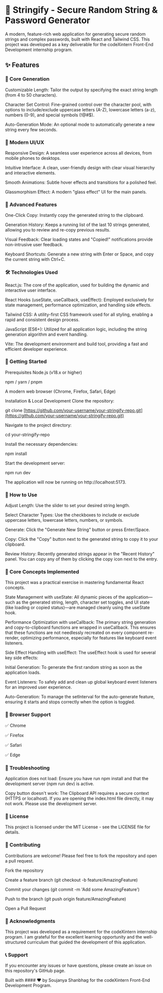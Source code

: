 

# 🎲 Stringify - Secure Random String & Password Generator
A modern, feature-rich web application for generating secure random strings and complex passwords, built with React and Tailwind CSS. This project was developed as a key deliverable for the codeXintern Front-End Development internship program.

## ✨ Features
### 🚀 Core Generation
Customizable Length: Tailor the output by specifying the exact string length (from 4 to 50 characters).

Character Set Control: Fine-grained control over the character pool, with options to include/exclude uppercase letters (A-Z), lowercase letters (a-z), numbers (0-9), and special symbols (!@#$).

Auto-Generation Mode: An optional mode to automatically generate a new string every few seconds.

### 🎨 Modern UI/UX
Responsive Design: A seamless user experience across all devices, from mobile phones to desktops.

Intuitive Interface: A clean, user-friendly design with clear visual hierarchy and interactive elements.

Smooth Animations: Subtle hover effects and transitions for a polished feel.

Glassmorphism Effect: A modern "glass effect" UI for the main panels.

### 🔧 Advanced Features
One-Click Copy: Instantly copy the generated string to the clipboard.

Generation History: Keeps a running list of the last 10 strings generated, allowing you to review and re-copy previous results.

Visual Feedback: Clear loading states and "Copied!" notifications provide non-intrusive user feedback.

Keyboard Shortcuts: Generate a new string with Enter or Space, and copy the current string with Ctrl+C.

### 🛠️ Technologies Used
React.js: The core of the application, used for building the dynamic and interactive user interface.

React Hooks (useState, useCallback, useEffect): Employed exclusively for state management, performance optimization, and handling side effects.

Tailwind CSS: A utility-first CSS framework used for all styling, enabling a rapid and consistent design process.

JavaScript (ES6+): Utilized for all application logic, including the string generation algorithm and event handling.

Vite: The development environment and build tool, providing a fast and efficient developer experience.

### 🚀 Getting Started
Prerequisites
Node.js (v18.x or higher)

npm / yarn / pnpm

A modern web browser (Chrome, Firefox, Safari, Edge)

Installation & Local Development
Clone the repository:

git clone [https://github.com/your-username/your-stringify-repo.git](https://github.com/your-username/your-stringify-repo.git)

Navigate to the project directory:

cd your-stringify-repo

Install the necessary dependencies:

npm install

Start the development server:

npm run dev

The application will now be running on http://localhost:5173.

### 📖 How to Use
Adjust Length: Use the slider to set your desired string length.

Select Character Types: Use the checkboxes to include or exclude uppercase letters, lowercase letters, numbers, or symbols.

Generate: Click the "Generate New String" button or press Enter/Space.

Copy: Click the "Copy" button next to the generated string to copy it to your clipboard.

Review History: Recently generated strings appear in the "Recent History" panel. You can copy any of them by clicking the copy icon next to the entry.

### 🎯 Core Concepts Implemented
This project was a practical exercise in mastering fundamental React concepts.

State Management with useState: All dynamic pieces of the application—such as the generated string, length, character set toggles, and UI state (like loading or copied status)—are managed cleanly using the useState hook.

Performance Optimization with useCallback: The primary string generation and copy-to-clipboard functions are wrapped in useCallback. This ensures that these functions are not needlessly recreated on every component re-render, optimizing performance, especially for features like keyboard event listeners.

Side Effect Handling with useEffect: The useEffect hook is used for several key side effects:

Initial Generation: To generate the first random string as soon as the application loads.

Event Listeners: To safely add and clean up global keyboard event listeners for an improved user experience.

Auto-Generation: To manage the setInterval for the auto-generate feature, ensuring it starts and stops correctly when the option is toggled.

### 📱 Browser Support
✅ Chrome

✅ Firefox

✅ Safari

✅ Edge

### 🐛 Troubleshooting
Application does not load: Ensure you have run npm install and that the development server (npm run dev) is active.

Copy button doesn't work: The Clipboard API requires a secure context (HTTPS or localhost). If you are opening the index.html file directly, it may not work. Please use the development server.

### 📄 License
This project is licensed under the MIT License - see the LICENSE file for details.

### 🤝 Contributing
Contributions are welcome! Please feel free to fork the repository and open a pull request.

Fork the repository

Create a feature branch (git checkout -b feature/AmazingFeature)

Commit your changes (git commit -m 'Add some AmazingFeature')

Push to the branch (git push origin feature/AmazingFeature)

Open a Pull Request

### 🙏 Acknowledgments
This project was developed as a requirement for the codeXintern internship program. I am grateful for the excellent learning opportunity and the well-structured curriculum that guided the development of this application.

### 📞 Support
If you encounter any issues or have questions, please create an issue on this repository's GitHub page.

Built with #### ❤️ by Soujanya Shanbhag for the codeXintern Front-End Development Program.
